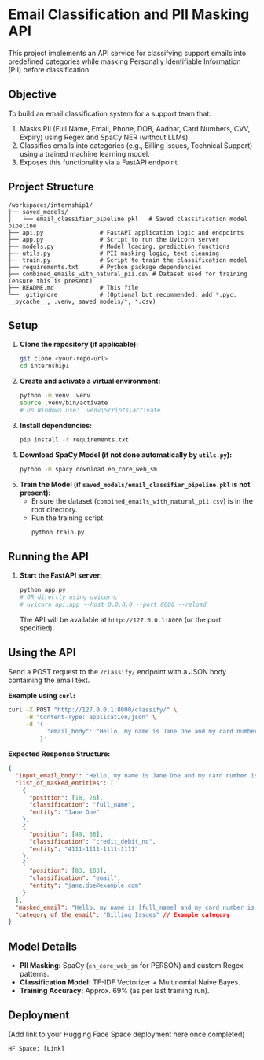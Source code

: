 # Email Classification and PII Masking API

This project implements an API service for classifying support emails into predefined categories while masking Personally Identifiable Information (PII) before classification.

## Objective

To build an email classification system for a support team that:
1.  Masks PII (Full Name, Email, Phone, DOB, Aadhar, Card Numbers, CVV, Expiry) using Regex and SpaCy NER (without LLMs).
2.  Classifies emails into categories (e.g., Billing Issues, Technical Support) using a trained machine learning model.
3.  Exposes this functionality via a FastAPI endpoint.

## Project Structure

```
/workspaces/internship1/
├── saved_models/
│   └── email_classifier_pipeline.pkl   # Saved classification model pipeline
├── api.py                # FastAPI application logic and endpoints
├── app.py                # Script to run the Uvicorn server
├── models.py             # Model loading, prediction functions
├── utils.py              # PII masking logic, text cleaning
├── train.py              # Script to train the classification model
├── requirements.txt      # Python package dependencies
├── combined_emails_with_natural_pii.csv # Dataset used for training (ensure this is present)
├── README.md             # This file
└── .gitignore            # (Optional but recommended: add *.pyc, __pycache__, .venv, saved_models/*, *.csv)
```

## Setup

1.  **Clone the repository (if applicable):**
    ```bash
    git clone <your-repo-url>
    cd internship1
    ```
2.  **Create and activate a virtual environment:**
    ```bash
    python -m venv .venv
    source .venv/bin/activate
    # On Windows use: .venv\Scripts\activate
    ```
3.  **Install dependencies:**
    ```bash
    pip install -r requirements.txt
    ```
4.  **Download SpaCy Model (if not done automatically by `utils.py`):**
    ```bash
    python -m spacy download en_core_web_sm
    ```
5.  **Train the Model (if `saved_models/email_classifier_pipeline.pkl` is not present):**
    *   Ensure the dataset (`combined_emails_with_natural_pii.csv`) is in the root directory.
    *   Run the training script:
        ```bash
        python train.py
        ```

## Running the API

1.  **Start the FastAPI server:**
    ```bash
    python app.py
    # OR directly using uvicorn:
    # uvicorn api:app --host 0.0.0.0 --port 8000 --reload
    ```
    The API will be available at `http://127.0.0.1:8000` (or the port specified).

## Using the API

Send a POST request to the `/classify/` endpoint with a JSON body containing the email text.

**Example using `curl`:**

```bash
curl -X POST "http://127.0.0.1:8000/classify/" \
     -H "Content-Type: application/json" \
     -d '{
           "email_body": "Hello, my name is Jane Doe and my card number is 4111-1111-1111-1111. My email is jane.doe@example.com. Please help with billing."
         }'
```

**Expected Response Structure:**

```json
{
  "input_email_body": "Hello, my name is Jane Doe and my card number is 4111-1111-1111-1111. My email is jane.doe@example.com. Please help with billing.",
  "list_of_masked_entities": [
    {
      "position": [18, 26],
      "classification": "full_name",
      "entity": "Jane Doe"
    },
    {
      "position": [49, 68],
      "classification": "credit_debit_no",
      "entity": "4111-1111-1111-1111"
    },
    {
      "position": [83, 103],
      "classification": "email",
      "entity": "jane.doe@example.com"
    }
  ],
  "masked_email": "Hello, my name is [full_name] and my card number is [credit_debit_no]. My email is [email]. Please help with billing.",
  "category_of_the_email": "Billing Issues" // Example category
}
```

## Model Details

*   **PII Masking:** SpaCy (`en_core_web_sm` for PERSON) and custom Regex patterns.
*   **Classification Model:** TF-IDF Vectorizer + Multinomial Naive Bayes.
*   **Training Accuracy:** Approx. 69% (as per last training run).

## Deployment

(Add link to your Hugging Face Space deployment here once completed)

```
HF Space: [Link]
```